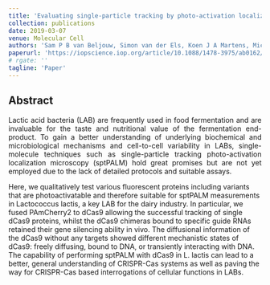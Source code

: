 ```yaml
---
title: 'Evaluating single-particle tracking by photo-activation localization microscopy (sptPALM) in Lactococcus lactis'
collection: publications
date: 2019-03-07
venue: Molecular Cell
authors: 'Sam P B van Beljouw, Simon van der Els, Koen J A Martens, Michiel Kleerebezem, Peter A Bron and Johannes Hohlbein'
paperurl: 'https://iopscience.iop.org/article/10.1088/1478-3975/ab0162/meta'
# rgate: ''
tagline: 'Paper'
---
```


<h2> Abstract </h2>
<p align= "justify">
Lactic acid bacteria (LAB) are frequently used in food fermentation and are invaluable for the taste and nutritional value of the fermentation end-product. To gain a better understanding of underlying biochemical and microbiological mechanisms and cell-to-cell variability in LABs, single-molecule techniques such as single-particle tracking photo-activation localization microscopy (sptPALM) hold great promises but are not yet employed due to the lack of detailed protocols and suitable assays.

Here, we qualitatively test various fluorescent proteins including variants that are photoactivatable and therefore suitable for sptPALM measurements in Lactococcus lactis, a key LAB for the dairy industry. In particular, we fused PAmCherry2 to dCas9 allowing the successful tracking of single dCas9 proteins, whilst the dCas9 chimeras bound to specific guide RNAs retained their gene silencing ability in vivo. The diffusional information of the dCas9 without any targets showed different mechanistic states of dCas9: freely diffusing, bound to DNA, or transiently interacting with DNA. The capability of performing sptPALM with dCas9 in L. lactis can lead to a better, general understanding of CRISPR-Cas systems as well as paving the way for CRISPR-Cas based interrogations of cellular functions in LABs.